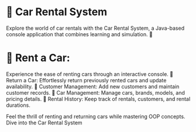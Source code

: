 # **🚗 Car Rental System**
Explore the world of car rentals with the Car Rental System, a Java-based console application that combines learning and simulation. 🌟


# **🚀 Rent a Car:** 
Experience the ease of renting cars through an interactive console. 🔁 Return a Car: Effortlessly return previously rented cars and update availability. 👥 Customer Management: Add new customers and maintain customer records. 🚗 Car Management: Manage cars, brands, models, and pricing details. 📝 Rental History: Keep track of rentals, customers, and rental durations.

Feel the thrill of renting and returning cars while mastering OOP concepts. Dive into the Car Rental System
